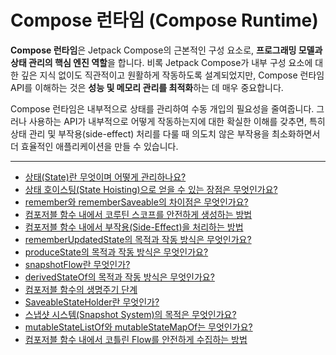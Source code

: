 # Compose 런타임 (Compose Runtime)

**Compose 런타임**은 Jetpack Compose의 근본적인 구성 요소로, **프로그래밍 모델과 상태 관리의 핵심 엔진 역할**을 합니다. 비록 Jetpack Compose가 내부 구성 요소에 대한 깊은 지식 없이도 직관적이고 원활하게 작동하도록 설계되었지만, Compose 런타임 API를 이해하는 것은 **성능 및 메모리 관리를 최적화**하는 데 매우 중요합니다.

Compose 런타임은 내부적으로 상태를 관리하여 수동 개입의 필요성을 줄여줍니다. 그러나 사용하는 API가 내부적으로 어떻게 작동하는지에 대한 확실한 이해를 갖추면, 특히 상태 관리 및 부작용(side-effect) 처리를 다룰 때 의도치 않은 부작용을 최소화하면서 더 효율적인 애플리케이션을 만들 수 있습니다.

---

- [상태(State)란 무엇이며 어떻게 관리하나요?](./State/README.md)
- [상태 호이스팅(State Hoisting)으로 얻을 수 있는 장점은 무엇인가요?](./StateHoisting/README.md)
- [remember와 rememberSaveable의 차이점은 무엇인가요?](./Remember/README.md)
- [컴포저블 함수 내에서 코루틴 스코프를 안전하게 생성하는 방법](./CoroutineScope/README.md)
- [컴포저블 함수 내에서 부작용(Side-Effect)을 처리하는 방법](./SideEffects/README.md)
- [rememberUpdatedState의 목적과 작동 방식은 무엇인가요?](./RememberUpdatedState/README.md)
- [produceState의 목적과 작동 방식은 무엇인가요?](./ProduceState/README.md)
- [snapshotFlow란 무엇인가?](./SnapshotFlow/README.md)
- [derivedStateOf의 목적과 작동 방식은 무엇인가요?](./DerivedState/README.md)
- [컴포저블 함수의 생명주기 단계](./ComposableFunctions/README.md)
- [SaveableStateHolder란 무엇인가?](./SaveableStateHolder/README.md)
- [스냅샷 시스템(Snapshot System)의 목적은 무엇인가요?](./SnapshotSystem/README.md)
- [mutableStateListOf와 mutableStateMapOf는 무엇인가요?](./MutableStateCollections/README.md)
- [컴포저블 함수 내에서 코틀린 Flow를 안전하게 수집하는 방법](./KotlinFlow/README.md)